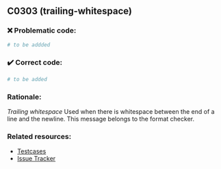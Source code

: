## C0303 (trailing-whitespace)

### :x: Problematic code:

```python
# to be addded
```

### :heavy_check_mark: Correct code:

```python
# to be added
```

### Rationale:

 *Trailing whitespace*
  Used when there is whitespace between the end of a line and the newline. This
  message belongs to the format checker.



### Related resources:

- [Testcases](#)
- [Issue Tracker](https://github.com/PyCQA/pylint/issues?q=is%3Aissue+%22trailing-whitespace%22+OR+%22C0303%22)
